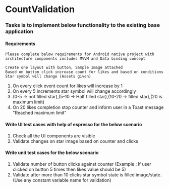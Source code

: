 # CountValidation

 
### Tasks is to implement below functionality to the existing base application

#### Requirements

    Please complete below requirements for Android native project with architecture components includes MVVM and Data binding concept

	Create one layout with button, Sample Image attached
	Based on button click increase count for likes and based on conditions Star symbol will change (Assets given)



1) On every click event count for likes will increase by 1
2) On every 5 increments star symbol will change accordingly
3) (0-5 -> not filled star),(5-10 -> Half filled star),(10-20 -> filled star),(20 is maximum limit)
4) On 20 likes completion stop counter and inform user in a Toast message "Reached maximum limit"



#### Write UI test cases with help of espresso for the below scenario

1) Check all the UI components are visible
2) Validate changes on star image based on counter and clicks


#### Write unit test cases for the below scenario

1) Validate number of button clicks against counter (Example : If user clicked on button 5 times then likes value should be 5)
2) Validate after more than 10 clicks star symbol state is filled image/state. (Use any constant variable name for validation)